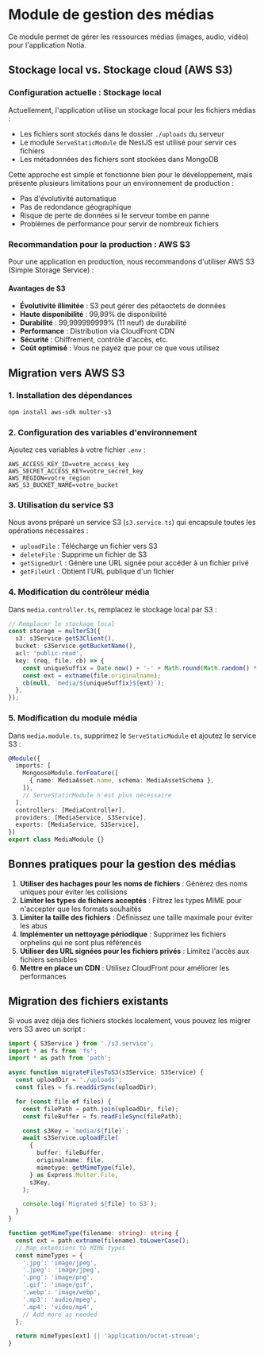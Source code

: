 # Module de gestion des médias

Ce module permet de gérer les ressources médias (images, audio, vidéo) pour l'application Notia.

## Stockage local vs. Stockage cloud (AWS S3)

### Configuration actuelle : Stockage local

Actuellement, l'application utilise un stockage local pour les fichiers médias :

- Les fichiers sont stockés dans le dossier `./uploads` du serveur
- Le module `ServeStaticModule` de NestJS est utilisé pour servir ces fichiers
- Les métadonnées des fichiers sont stockées dans MongoDB

Cette approche est simple et fonctionne bien pour le développement, mais présente plusieurs limitations pour un environnement de production :

- Pas d'évolutivité automatique
- Pas de redondance géographique
- Risque de perte de données si le serveur tombe en panne
- Problèmes de performance pour servir de nombreux fichiers

### Recommandation pour la production : AWS S3

Pour une application en production, nous recommandons d'utiliser AWS S3 (Simple Storage Service) :

#### Avantages de S3

- **Évolutivité illimitée** : S3 peut gérer des pétaoctets de données
- **Haute disponibilité** : 99,99% de disponibilité
- **Durabilité** : 99,999999999% (11 neuf) de durabilité
- **Performance** : Distribution via CloudFront CDN
- **Sécurité** : Chiffrement, contrôle d'accès, etc.
- **Coût optimisé** : Vous ne payez que pour ce que vous utilisez

## Migration vers AWS S3

### 1. Installation des dépendances

```bash
npm install aws-sdk multer-s3
```

### 2. Configuration des variables d'environnement

Ajoutez ces variables à votre fichier `.env` :

```
AWS_ACCESS_KEY_ID=votre_access_key
AWS_SECRET_ACCESS_KEY=votre_secret_key
AWS_REGION=votre_region
AWS_S3_BUCKET_NAME=votre_bucket
```

### 3. Utilisation du service S3

Nous avons préparé un service S3 (`s3.service.ts`) qui encapsule toutes les opérations nécessaires :

- `uploadFile` : Télécharge un fichier vers S3
- `deleteFile` : Supprime un fichier de S3
- `getSignedUrl` : Génère une URL signée pour accéder à un fichier privé
- `getFileUrl` : Obtient l'URL publique d'un fichier

### 4. Modification du contrôleur média

Dans `media.controller.ts`, remplacez le stockage local par S3 :

```typescript
// Remplacer le stockage local
const storage = multerS3({
  s3: s3Service.getS3Client(),
  bucket: s3Service.getBucketName(),
  acl: 'public-read',
  key: (req, file, cb) => {
    const uniqueSuffix = Date.now() + '-' + Math.round(Math.random() * 1e9);
    const ext = extname(file.originalname);
    cb(null, `media/${uniqueSuffix}${ext}`);
  },
});
```

### 5. Modification du module média

Dans `media.module.ts`, supprimez le `ServeStaticModule` et ajoutez le service S3 :

```typescript
@Module({
  imports: [
    MongooseModule.forFeature([
      { name: MediaAsset.name, schema: MediaAssetSchema },
    ]),
    // ServeStaticModule n'est plus nécessaire
  ],
  controllers: [MediaController],
  providers: [MediaService, S3Service],
  exports: [MediaService, S3Service],
})
export class MediaModule {}
```

## Bonnes pratiques pour la gestion des médias

1. **Utiliser des hachages pour les noms de fichiers** : Générez des noms uniques pour éviter les collisions
2. **Limiter les types de fichiers acceptés** : Filtrez les types MIME pour n'accepter que les formats souhaités
3. **Limiter la taille des fichiers** : Définissez une taille maximale pour éviter les abus
4. **Implémenter un nettoyage périodique** : Supprimez les fichiers orphelins qui ne sont plus référencés
5. **Utiliser des URL signées pour les fichiers privés** : Limitez l'accès aux fichiers sensibles
6. **Mettre en place un CDN** : Utilisez CloudFront pour améliorer les performances

## Migration des fichiers existants

Si vous avez déjà des fichiers stockés localement, vous pouvez les migrer vers S3 avec un script :

```typescript
import { S3Service } from './s3.service';
import * as fs from 'fs';
import * as path from 'path';

async function migrateFilesToS3(s3Service: S3Service) {
  const uploadDir = './uploads';
  const files = fs.readdirSync(uploadDir);

  for (const file of files) {
    const filePath = path.join(uploadDir, file);
    const fileBuffer = fs.readFileSync(filePath);

    const s3Key = `media/${file}`;
    await s3Service.uploadFile(
      {
        buffer: fileBuffer,
        originalname: file,
        mimetype: getMimeType(file),
      } as Express.Multer.File,
      s3Key,
    );

    console.log(`Migrated ${file} to S3`);
  }
}

function getMimeType(filename: string): string {
  const ext = path.extname(filename).toLowerCase();
  // Map extensions to MIME types
  const mimeTypes = {
    '.jpg': 'image/jpeg',
    '.jpeg': 'image/jpeg',
    '.png': 'image/png',
    '.gif': 'image/gif',
    '.webp': 'image/webp',
    '.mp3': 'audio/mpeg',
    '.mp4': 'video/mp4',
    // Add more as needed
  };

  return mimeTypes[ext] || 'application/octet-stream';
}
```

